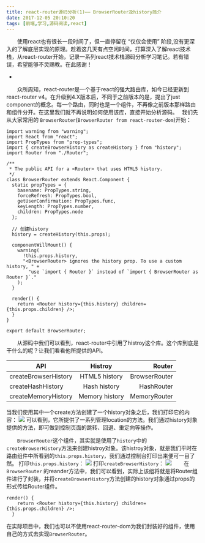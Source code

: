 ```yaml
---
title: react-router源码分析(1)—— BrowserRouter及history简介
date: 2017-12-05 20:10:20
tags: [前端,学习,源码阅读,react]
---
```


　　使用react也有很长一段时间了，但一直停留在 “仅仅会使用” 阶段,没有更深入的了解底层实现的原理。趁着这几天有点空闲时间，打算深入了解react技术栈，从react-router开始，记录一系列react技术栈源码分析学习笔记。若有错误，希望能够不灵赐教。在此感谢！
+ <!-- more -->

　　众所周知，react-router是一个基于react的强大路由库，如今已经更新到react-router v4。在升级到4.X版本后，不同于之前版本的是，提出了just component的概念。每一个路由，同时也是一个组件，不再像之前版本那样路由和组件分开。在这里我们就不再说明如何使用该库，直接开始分析源码。　
我们先从大家常用的 `BrowserRouter`(`BrowserRouter from react-router-dom`)开始：
```
import warning from "warning";
import React from "react";
import PropTypes from "prop-types";
import { createBrowserHistory as createHistory } from "history";
import Router from "./Router";

/**
 * The public API for a <Router> that uses HTML5 history.
 */
class BrowserRouter extends React.Component {
  static propTypes = {
    basename: PropTypes.string,
    forceRefresh: PropTypes.bool,
    getUserConfirmation: PropTypes.func,
    keyLength: PropTypes.number,
    children: PropTypes.node
  };

  // 创建history
  history = createHistory(this.props);

  componentWillMount() {
    warning(
      !this.props.history,
      "<BrowserRouter> ignores the history prop. To use a custom history, " +
        "use `import { Router }` instead of `import { BrowserRouter as Router }`."
    );
  }

  render() {
    return <Router history={this.history} children={this.props.children} />;
  }
}

export default BrowserRouter;

```
　　从源码中我们可以看到，react-router中引用了histroy这个库。这个库到底是干什么的呢？让我们看看他所提供的API。

| API | Histroy | Router | 
| - | :-: | -: | 
| createBrowserHistory | HTML5 history| BrowserRouter | 
| createHashHistory | Hash history | HashRouter | 
| createMemoryHistory| Memory history | MemoryRouter |
当我们使用其中一个create方法创建了一个history对象之后，我们打印它的内容：
![](http://omla32aer.bkt.clouddn.com/browerHistory.png)
可以看到，它所提供了一系列管理location的方法。我们通过history对象提供的方法，即可做到控制页面的跳转、回退、重定向等操作。

　　`BrowserRouter`这个组件，其实就是使用了`history`中的`createBrowserHistory`方法来创建histroy对象。该histroy对象，就是我们平时在路由组件中所看到的`this.props.history`，我们通过控制台打印出来便可一目了然。
打印`this.props.history`：
![](http://omla32aer.bkt.clouddn.com/props.png)
打印`createBrowserHistory`：
![](http://omla32aer.bkt.clouddn.com/browerHistory.png)
　　在`BrowserRouter` 的reander方法中，我们可以看到，实际上该组将就是将Router组件进行了封装，并将`createBrowserHistory`方法创建的history对象通过props的形式传给Router组件。
```
render() {
    return <Router history={this.history} children={this.props.children} />;
  }
```
在实际项目中，我们也可以不使用react-router-dom为我们封装好的组件，使用自己的方式去实现`BrowserRouter`。


